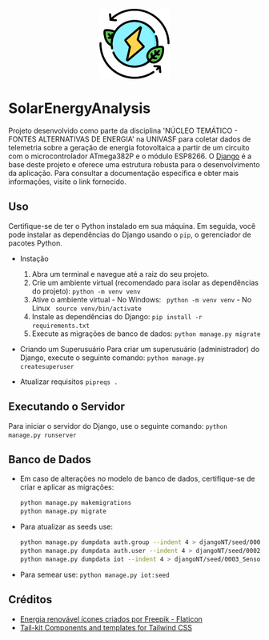 <p align="center">
  <img width="140" height="140" alt="CacheLib" src="frontend/static/images/logo.png">
</p>

# SolarEnergyAnalysis

Projeto desenvolvido como parte da disciplina 'NÚCLEO TEMÁTICO - FONTES ALTERNATIVAS DE ENERGIA' na UNIVASF para coletar dados de telemetria sobre a geração de energia fotovoltaica a partir de um circuito com o microcontrolador ATmega382P e o módulo ESP8266.
O [Django](https://www.djangoproject.com/) é a base deste projeto e oferece uma estrutura robusta para o desenvolvimento da aplicação. Para consultar a documentação específica e obter mais informações, visite o link fornecido.

## Uso

Certifique-se de ter o Python instalado em sua máquina. Em seguida, você pode instalar as dependências do Django usando o `pip`, o gerenciador de pacotes Python.

- Instação

  1. Abra um terminal e navegue até a raiz do seu projeto.
  2. Crie um ambiente virtual (recomendado para isolar as dependências do projeto):
     `python -m venv venv`
  3. Ative o ambiente virtual - No Windows:
     ` python -m venv venv` - No Linux
     ` source venv/bin/activate`
  4. Instale as dependências do Django:
     `pip install -r requirements.txt`
  5. Execute as migrações de banco de dados:
     `python manage.py migrate`

- Criando um Superusuário
  Para criar um superusuário (administrador) do Django, execute o seguinte comando:
  `python manage.py createsuperuser`

- Atualizar requisitos
  `pipreqs .`

## Executando o Servidor

Para iniciar o servidor do Django, use o seguinte comando:
`python manage.py runserver`

## Banco de Dados

- Em caso de alterações no modelo de banco de dados, certifique-se de criar e aplicar as migrações:

  ```sh
  python manage.py makemigrations
  python manage.py migrate
  ```

- Para atualizar as seeds use:
  ```sh
  python manage.py dumpdata auth.group --indent 4 > djangoNT/seed/0001_Group.json
  python manage.py dumpdata auth.user --indent 4 > djangoNT/seed/0002_User.json
  python manage.py dumpdata iot --indent 4 > djangoNT/seed/0003_Sensor.json
  ```
- Para semear use:
  `python manage.py iot:seed`

## Créditos

- [Energia renovável ícones criados por Freepik - Flaticon](https://www.flaticon.com/br/icones-gratis/energia-renovavel)
- [Tail-kit Components and templates for Tailwind CSS](https://www.tailwind-kit.com/)
